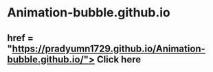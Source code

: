 # Animation-bubble.github.io

## <a> href = "https://pradyumn1729.github.io/Animation-bubble.github.io/"> Click here </a>

